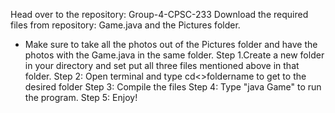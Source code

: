 Head over to the repository: Group-4-CPSC-233 
Download the required files from repository: Game.java and the Pictures folder.
- Make sure to take all the photos out of the Pictures folder and have the photos with the Game.java in the same folder.
Step 1.Create a new folder in your directory and set put all three files mentioned above in that folder. 
Step 2: Open terminal and type cd<>foldername to get to the desired folder 
Step 3: Compile the files 
Step 4: Type "java Game" to run the program. 
Step 5: Enjoy!


